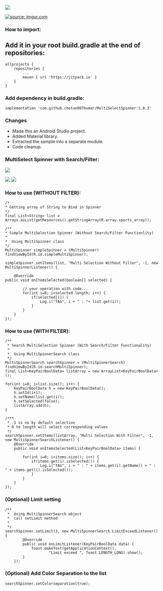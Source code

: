[![](https://jitpack.io/v/chetan007kumar/MultiSelectSpinner.svg)](https://jitpack.io/#chetan007kumar/MultiSelectSpinner)

<a href="https://imgur.com/O9n105R"><img src="https://i.imgur.com/O9n105R.gif" title="source: imgur.com" /></a>

### How to import:
## Add it in your root build.gradle at the end of repositories:

	allprojects {
		repositories {
			...
			maven { url 'https://jitpack.io' }
		}
	}

### Add dependency in build.gradle:

    implementation 'com.github.chetan007kumar/MultiSelectSpinner:1.0.3'

### Changes

  * Made this an Android Studio project.
  * Added Material library.
  * Extracted the sample into a separate module.
  * Code cleanup.


### MultiSelect Spinner with Search/Filter:

![](https://lh5.googleusercontent.com/-MivlH0DxhMc/VZJ91Aa6qtI/AAAAAAAALdc/ZYfHBo_e9Vk/w325-h577-no/Screenshot_2015-06-30-16-03-59.png)

![](https://lh5.googleusercontent.com/-Slk9xZZvOw8/VZJ91NEC9UI/AAAAAAAALdk/dg9k5e_8z8Y/w325-h577-no/Screenshot_2015-06-30-16-03-31.png)      ![](https://lh5.googleusercontent.com/-oLU8ZzsxXBk/VZJ91RZcGiI/AAAAAAAALdo/r4LgvaTB5p8/w325-h577-no/Screenshot_2015-06-30-16-03-51.png)

### How to use (WITHOUT FILTER):

	/*  
	* Getting array of String to Bind in Spinner
	*/
	final List<String> list = Arrays.asList(getResources().getStringArray(R.array.sports_array));
		
	/**
	* Simple MultiSelection Spinner (Without Search/Filter Functionlity)
	* 
	*  Using MultiSpinner class
	*/	
	MultiSpinner simpleSpinner = (MultiSpinner) findViewById(R.id.simpleMultiSpinner);
	
	simpleSpinner.setItems(list, "Multi Selection Without Filter", -1, new MultiSpinnerListener() {
		
	    @Override
	public void onItemsSelected(boolean[] selected) {
			
			// your operation with code...
			for(int i=0; i<selected.length; i++) {
				if(selected[i]) {
					Log.i("TAG", i + " : "+ list.get(i));
				}
			}
		}
	});

### How to use (WITH FILTER):

	/**
	 * Search MultiSelection Spinner (With Search/Filter Functionality)
	 * 
	 *  Using MultiSpinnerSearch class
	 */
	MultiSpinnerSearch searchSpinner = (MultiSpinnerSearch) findViewById(R.id.searchMultiSpinner);
	final List<KeyPairBoolData> listArray = new ArrayList<KeyPairBoolData>();

	for(int i=0; i<list.size(); i++) {
		KeyPairBoolData h = new KeyPairBoolData();
		h.setId(i+1);
		h.setName(list.get(i));
		h.setSelected(false);
		listArray.add(h);
	}

	/***
	 * -1 is no by default selection
	 * 0 to length will select corresponding values 
	 */
	searchSpinner.setItems(listArray, "Multi Selection With Filter", -1, new MultiSpinnerSearchListener() {
		@Override
		public void onItemsSelected(List<KeyPairBoolData> items) {

			for(int i=0; i<items.size(); i++) {
				if(items.get(i).isSelected()) {
					Log.i("TAG", i + " : " + items.get(i).getName() + " : " + items.get(i).isSelected());
				}
			}
		}
	});


### (Optional) Limit setting 

	/**
	 *  Using MultiSpinnerSearch object
	 *  call setLimit method
	 *  
	 */
	searchSpinner.setLimit(3, new MultiSpinnerSearch.LimitExceedListener() {
            @Override
            public void onLimitListener(KeyPairBoolData data) {
                Toast.makeText(getApplicationContext(),
                        "Limit exceed ", Toast.LENGTH_LONG).show();
            }
        });
	
	
### (Optional) Add Color Separation to the list
	searchSpinner.setColorseparation(true);
